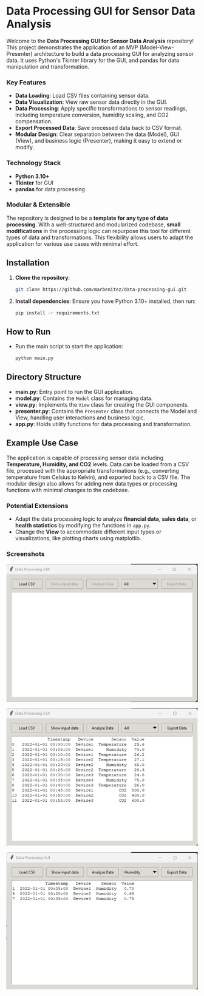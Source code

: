 # Data Processing GUI for Sensor Data Analysis

Welcome to the **Data Processing GUI for Sensor Data Analysis** repository! This project demonstrates the application of an MVP (Model-View-Presenter) architecture to build a data processing GUI for analyzing sensor data. It uses Python's Tkinter library for the GUI, and pandas for data manipulation and transformation.&#x20;

### Key Features

- **Data Loading**: Load CSV files containing sensor data.
- **Data Visualization**: View raw sensor data directly in the GUI.
- **Data Processing**: Apply specific transformations to sensor readings, including temperature conversion, humidity scaling, and CO2 compensation.
- **Export Processed Data**: Save processed data back to CSV format.
- **Modular Design**: Clear separation between the data (Model), GUI (View), and business logic (Presenter), making it easy to extend or modify.

### Technology Stack

- **Python 3.10+**
- **Tkinter** for GUI
- **pandas** for data processing

### Modular & Extensible

The repository is designed to be a **template for any type of data processing**. With a well-structured and modularized codebase, **small modifications** in the processing logic can repurpose this tool for different types of data and transformations. This flexibility allows users to adapt the application for various use cases with minimal effort.

## Installation

1. **Clone the repository**:

   ```sh
   git clone https://github.com/marbenitez/data-processing-gui.git
   ```

2. **Install dependencies**:
   Ensure you have Python 3.10+ installed, then run:

   ```sh
   pip install -r requirements.txt
   ```

## How to Run

- Run the main script to start the application:
  ```sh
  python main.py
  ```

## Directory Structure

- **main.py**: Entry point to run the GUI application.
- **model.py**: Contains the `Model` class for managing data.
- **view\.py**: Implements the `View` class for creating the GUI components.
- **presenter.py**: Contains the `Presenter` class that connects the Model and View, handling user interactions and business logic.
- **app.py**: Holds utility functions for data processing and transformation.

## Example Use Case

The application is capable of processing sensor data including **Temperature, Humidity, and CO2** levels. Data can be loaded from a CSV file, processed with the appropriate transformations (e.g., converting temperature from Celsius to Kelvin), and exported back to a CSV file. The modular design also allows for adding new data types or processing functions with minimal changes to the codebase.

### Potential Extensions

- Adapt the data processing logic to analyze **financial data**, **sales data**, or **health statistics** by modifying the functions in `app.py`.
- Change the **View** to accommodate different input types or visualizations, like plotting charts using matplotlib.

### Screenshots

![load](https://github.com/MarBenitez/data-processing-gui/blob/main/images/load-csv.png)

![input](https://github.com/MarBenitez/data-processing-gui/blob/main/images/show-input.png)

![analyzed](https://github.com/MarBenitez/data-processing-gui/blob/main/images/analyze-data.png)
